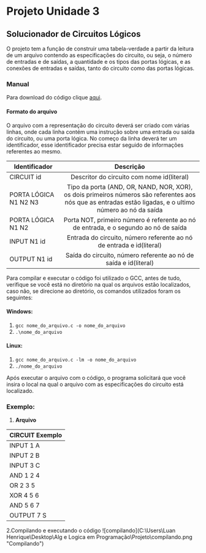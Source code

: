 ﻿# Projeto Unidade 3

## Solucionador de Circuitos Lógicos

O projeto tem a função de construir uma tabela-verdade a
partir da leitura de um arquivo contendo as especificações 
do circuito, ou seja, o número de entradas e de saídas, a
quantidade e os tipos das portas lógicas, e as conexões
de entradas e saídas, tanto do circuito como das portas
lógicas.

### Manual 

Para download do código clique [aqui](https://github.com/LuanDHenrique/DCA_Projeto/blob/master/projeto_final.c).

#### Formato do arquivo
O arquivo com a representação do circuito deverá ser criado com 
várias linhas, onde cada linha contém uma instrução sobre uma 
entrada ou saída do circuito, ou uma porta lógica.
No começo da linha deverá ter um identificador, esse 
identificador precisa estar seguido de informações referentes
ao mesmo.

|Identificador            |Descrição                                 |
|-------------------------|:----------------------------------------:|
|CIRCUIT id               |Descritor do circuito com nome id(literal)| 
|PORTA LÓGICA N1 N2 N3    |Tipo da porta (AND, OR, NAND, NOR, XOR), os dois primeiros números são referentes aos nós que as entradas estão ligadas, e o ultimo número ao nó da saída |
|PORTA LÓGICA N1 N2       |Porta NOT, primeiro número é referente ao nó de entrada, e o segundo ao nó de saída |
|INPUT N1 id              |Entrada do circuito, número referente ao nó de entrada e id(literal) |
|OUTPUT N1 id             |Saída do circuito, número referente ao nó de saída e id(literal) |


Para compilar e executar o código foi utilizado o GCC, antes
de tudo, verifique se você está no diretório na qual os arquivos
estão localizados, caso não, se direcione ao diretório, os
comandos utilizados foram os seguintes:

#### Windows:
1. `gcc nome_do_arquivo.c -o nome_do_arquivo`
2. `.\nome_do_arquivo`

#### Linux:
1. `gcc nome_do_arquivo.c -lm -o nome_do_arquivo`
2. `./nome_do_arquivo`

Após executar o arquivo com o código, o programa solicitará que
você insira o local na qual o arquivo com as especificações do
circuito está localizado.

### Exemplo:
1. **Arquivo**

|CIRCUIT Exemplo|
|---------------|
|INPUT 1 A|
|INPUT 2 B|
|INPUT 3 C|
|AND 1 2 4|
|OR 2 3 5|
|XOR 4 5 6|
|AND 5 6 7|
|OUTPUT 7 S|

2.Compilando e executando o código
![compilando](C:\Users\Luan Henrique\Desktop\Alg e Logica em Programação\Projeto\compilando.png "Compilando")



